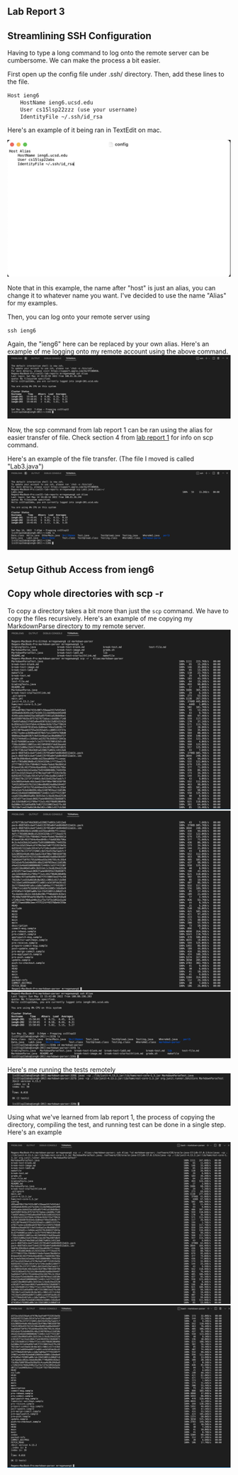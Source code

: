 ## Lab Report 3

## Streamlining SSH Configuration
Having to type a long command to log onto the remote server can be cumbersome. We can make the process a bit easier. 

First open up the config file under .ssh/ directory. 
Then, add these lines to the file. 
```
Host ieng6
    HostName ieng6.ucsd.edu
    User cs15lsp22zzz (use your username)
    IdentityFile ~/.ssh/id_rsa

```
Here's an example of it being ran in TextEdit on mac. 

![image](config.png)

Note that in this example, the name after "host" is just an alias, you can change it to whatever name you want. I've decided to use the name "Alias" for my examples. 

Then, you can log onto your remote server using 
```
ssh ieng6
```
Again, the "ieng6" here can be replaced by your own alias. Here's an example of me logging onto my remote account using the above command. 
![image](sshAlias.png)

Now, the scp command from lab report 1 can be ran using the alias for easier transfer of file. Check section 4 from [lab report 1](https://mrreganwang.github.io/cse15l-lab-reports/lab-report-1-week-2) for info on scp command. 

Here's an example of the file transfer. (The file I moved is called "Lab3.java")
![image](scpLab3.png)

## Setup Github Access from ieng6


## Copy whole directories with scp -r
To copy a directory takes a bit more than just the `scp` command. We have to copy the files recursively. Here's an example of me copying my MarkdownParse directory to my remote server. 
![image](copyDirectory1.png)
![image](copyDirectory2.png)
![image](copyDirectory3.png)

Here's me running the tests remotely
![image](compile&run.png)

Using what we've learned from lab report 1, the process of copying the directory, compiling the test, and running test can be done in a single step. Here's an example

![image](copy+runTest1.png)
![image](copy+runTest2.png)



